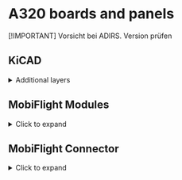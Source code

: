 # A320 boards and panels

[!IMPORTANT]
Vorsicht bei ADIRS. Version prüfen

<!-- Spickzettel
- Lights und ECAM jetzt mit Pro Micro statt AtMEGA 2560
- Verbindugen zwischen den Boards beschreiben
-->

## KiCAD
<details>
<summary>Additional layers</summary>

In most of the KiCAD boards you can find additional layers.
<table>
<tr><th width="30%">Layer</th><th width="50%">Usage</tr>
<tr><td>Front Marker</td><td>Focus in the middle of a Button, Switch, Encoder or a display</td></tr>
<tr><td>Front Panel</td><td>Edges, Holes and Cutouts for the objects in the Front layer</td></tr>
<tr><td>Mid Panel</td><td>Edges, Holes and Cutouts for the object in the Mid layer</td></tr>
<tr><td>Engrave</td><td>Text, Symbols, etc. for engraving in Front layer</td></tr>
<tr><td>Color Mask</td><td>Prevent color on the colorless board when painting the edges</td></tr>
</table>

These Layer can be printed out in KiCAD as SVG-File. 
With Inkcsape you have to remove the TEXT objects.
Otherwise they will be twice in the final version.

The final SVG files could be milled with a CNC machine or cut with a laser cutter.
[!Note]
I have made no good experience with a diode laser trying to cut 3mm acryl.
Use a CO2 laser or use a CNC machine.

For both the panels I found some at "Acrylics-shop" (NO! I'm not an affiliate to this company).
For the Front panel I used Makrolon® UV 2130 weiß opal 3mm, Artikelnummer (articel number): 70600.
This is white and 30% translucent. After milling or cutting it can be painted.
And for the Mid Panel I used Makrolon GP099 standard 3mm, farblos (colorless).

For a few boards the Color Mask (see above) is already defined. 
Cut them with a laser using some cardboard and fix it temporary on the panel when painting.
</details>

## MobiFlight Modules
<details>
<summary>Click to expand</summary>

For better readability all definitions are following this sequence and the naming convention:

<table>
<tr><th width="20%">I/O</th><th width="40%">Device<th width="40%">Name</tr>
<tr><td>Output</td><td>LED / Output</td><td>OUT BRT BACK</td></tr>
<tr><td></td><td></td><td>OUT BRT LED</td></tr>
<tr><td></td><td></td><td>LED &#060;name&#062;</td></tr>
<tr><td></td><td>LED 7-Segment</td><td>7SEG</td></tr>
<tr><td></td><td>LCD Display</td><td>DIS x</td></tr>
<tr><td></td><td>Servo</td><td>SERVO x</td></tr>
<tr><td></td><td>Stepper</td><td>STEP x</td></tr>
<tr><td></td><td>Shift Register</td><td>OSH x</td></tr>
<tr><td>&#032;</td><td>&#032;</td><td>&#032;</td></tr>
<tr><td>Input</td><td>Button</td><td>BTN &#060;name&#062;</td></tr>
<tr><td></td><td>Encoder</td><td>ENC &#060;name&#062;</td></tr>
<tr><td></td><td>Analog Input</td><td>POT &#060;name&#062;</td></tr>
<tr><td></td><td>Input Shift Register</td><td>ISH x</td></tr>
<tr><td></td><td>Digital Input Multiplexer</td><td>MUX x</td></tr>
<tr><td></td><td>Custom Devices</td><td>CUST x</td></tr>
</table>

[!NOTE]
All &#060;names&#062; are in CAPITALS
x is representing a number 1..9
</details>

## MobiFlight Connector
<details>
<summary>Click to expand</summary>

tbd.

</details>